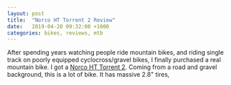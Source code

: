```yaml
---
layout: post
title:  "Norco HT Torrent 2 Review"
date:   2019-04-20 09:32:00 +1000
categories: bikes, reviews, mtb
---
```


After spending years watching people ride mountain bikes, and riding
single track on poorly equipped cyclocross/gravel bikes, I finally purchased a
real mountain bike. I got a [Norco HT Torrent 2](https://www.norco.com/bikes/mountain/all-mountain/torrent-ht-aluminum/torrent-ht-2/).
Coming from a road and gravel background, this is a lot of bike. It has
massive 2.8" tires, 
